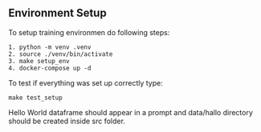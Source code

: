 ## Environment Setup

To setup training environmen do following steps:
```
1. python -m venv .venv
2. source ./venv/bin/activate
3. make setup_env
4. docker-compose up -d
```


To test if everything was set up correctly type:
```
make test_setup
```

Hello World dataframe should appear in a prompt and data/hallo directory should be created inside src folder.